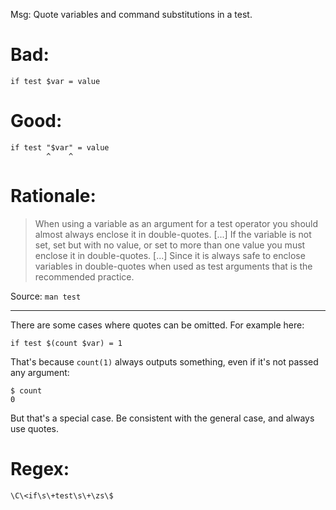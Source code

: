 Msg: Quote variables and command substitutions in a test.

# Bad:

    if test $var = value

# Good:

    if test "$var" = value
            ^    ^

# Rationale:

   > When using a variable as an argument for a test operator you should almost
   > always enclose it in double-quotes.
   > [...]
   > If the variable is not set, set but with no value, or set to more than one
   > value you must enclose it in double-quotes.
   > [...]
   > Since it is always safe to enclose variables in double-quotes when used as
   > test arguments that is the recommended practice.

Source: `man test`

---

There are some cases where quotes can be omitted.  For example here:

    if test $(count $var) = 1

That's because `count(1)` always outputs something,  even if it's not passed any
argument:

    $ count
    0

But that's a special case.  Be consistent  with the general case, and always use
quotes.

# Regex:

    \C\<if\s\+test\s\+\zs\$
